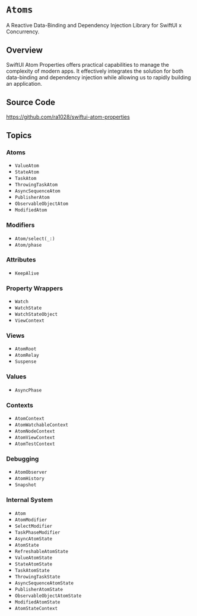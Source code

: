 # ``Atoms``

A Reactive Data-Binding and Dependency Injection Library for SwiftUI x Concurrency.

## Overview

SwiftUI Atom Properties offers practical capabilities to manage the complexity of modern apps. It effectively integrates the solution for both data-binding and dependency injection while allowing us to rapidly building an application.

## Source Code

<https://github.com/ra1028/swiftui-atom-properties>

## Topics

### Atoms

- ``ValueAtom``
- ``StateAtom``
- ``TaskAtom``
- ``ThrowingTaskAtom``
- ``AsyncSequenceAtom``
- ``PublisherAtom``
- ``ObservableObjectAtom``
- ``ModifiedAtom``

### Modifiers

- ``Atom/select(_:)``
- ``Atom/phase``

### Attributes

- ``KeepAlive``

### Property Wrappers

- ``Watch``
- ``WatchState``
- ``WatchStateObject``
- ``ViewContext``

### Views

- ``AtomRoot``
- ``AtomRelay``
- ``Suspense``

### Values

- ``AsyncPhase``

### Contexts

- ``AtomContext``
- ``AtomWatchableContext``
- ``AtomNodeContext``
- ``AtomViewContext``
- ``AtomTestContext``

### Debugging

- ``AtomObserver``
- ``AtomHistory``
- ``Snapshot``

### Internal System

- ``Atom``
- ``AtomModifier``
- ``SelectModifier``
- ``TaskPhaseModifier``
- ``AsyncAtomState``
- ``AtomState``
- ``RefreshableAtomState``
- ``ValueAtomState``
- ``StateAtomState``
- ``TaskAtomState``
- ``ThrowingTaskState``
- ``AsyncSequenceAtomState``
- ``PublisherAtomState``
- ``ObservableObjectAtomState``
- ``ModifiedAtomState``
- ``AtomStateContext``
